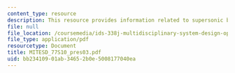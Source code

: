 ```yaml
---
content_type: resource
description: This resource provides information related to supersonic business jet.
file: null
file_location: /coursemedia/ids-338j-multidisciplinary-system-design-optimization-spring-2010/bb23410901ab34652b0e5008177040ea_MITESD_77S10_pres03.pdf
file_type: application/pdf
resourcetype: Document
title: MITESD_77S10_pres03.pdf
uid: bb234109-01ab-3465-2b0e-5008177040ea
---
```

